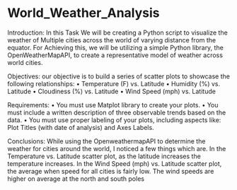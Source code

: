 # World_Weather_Analysis
Introduction:
In this Task We will be creating a Python script to visualize the weather of Multiple cities across the world of varying distance from the equator. For Achieving this, we will be utilizing a simple Python library, the OpenWeatherMapAPI, to create a representative model of weather across world cities.


Objectives:
our objective is to build a series of scatter plots to showcase the following relationships:
•	Temperature (F) vs. Latitude
•	Humidity (%) vs. Latitude
•	Cloudiness (%) vs. Latitude
•	Wind Speed (mph) vs. Latitude

Requirements:
•	You must use Matplot library to create your plots.
•	You must include a written description of three observable trends based on the data.
•	You must use proper labeling of your plots, including aspects like: Plot Titles (with date of analysis) and Axes Labels.


Conclusions:
While using the OpenweathermapAPI to determine the weather for cities around the world, I noticed a few things which are. In the Temperature vs. Latitude scatter plot, as the latitude increases the temperature increases. In the Wind Speed (mph) vs. Latitude scatter plot, the average when speed for all cities is fairly low. The wind speeds are higher on average at the north and south poles
